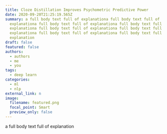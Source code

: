 ```yaml
---
title: Cloze Distillation Improves Psychometric Predictive Power
date: 2020-09-20T21:25:19.565Z
summary: a full body text full of explanationa full body text full of
  explanationa full body text full of explanationa full body text full of
  explanationa full body text full of explanationa full body text full of
  explanationa full body text full of explanationa full body text full of
  explanation
draft: false
featured: false
authors:
  - authors
  - me
  - you
tags:
  - deep learn
categories:
  - ml
  - nlp
external_link: n
image:
  filename: featured.png
  focal_point: Smart
  preview_only: false
---
```

a full body text full of explanation